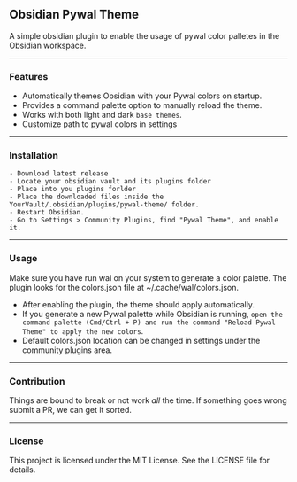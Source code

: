 ## Obsidian Pywal Theme
A simple obsidian plugin to enable the usage of pywal color palletes in the Obsidian workspace.

---
### Features
- Automatically themes Obsidian with your Pywal colors on startup.
- Provides a command palette option to manually reload the theme.
- Works with both light and dark `base themes`.
- Customize path to pywal colors in settings

---

### Installation
```
- Download latest release
- Locate your obsidian vault and its plugins folder
- Place into you plugins forlder
- Place the downloaded files inside the YourVault/.obsidian/plugins/pywal-theme/ folder.
- Restart Obsidian.
- Go to Settings > Community Plugins, find "Pywal Theme", and enable it.
```
---

### Usage
Make sure you have run wal on your system to generate a color palette. The plugin looks for the colors.json file at ~/.cache/wal/colors.json.

- After enabling the plugin, the theme should apply automatically.
- If you generate a new Pywal palette while Obsidian is running, `open the command palette (Cmd/Ctrl + P) and run the command "Reload Pywal Theme" to apply the new colors`.
- Default colors.json location can be changed in settings under the community plugins area. 

---

### Contribution

Things are bound to break or not work *all* the time. If something goes wrong submit a PR, we can get it sorted. 

---

### License
This project is licensed under the MIT License. See the LICENSE file for details.
